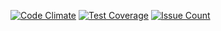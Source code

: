 [![Code Climate](https://codeclimate.com/github/Silentbilly/project-lvl1-s95/badges/gpa.svg)](https://codeclimate.com/github/Silentbilly/project-lvl1-s95)
[![Test Coverage](https://codeclimate.com/github/Silentbilly/project-lvl1-s95/coverage.svg)](https://codeclimate.com/github/Silentbilly/project-lvl1-s95)
[![Issue Count](https://codeclimate.com/github/Silentbilly/project-lvl1-s95/badges/issue_count.svg)](https://codeclimate.com/github/Silentbilly/project-lvl1-s95)
